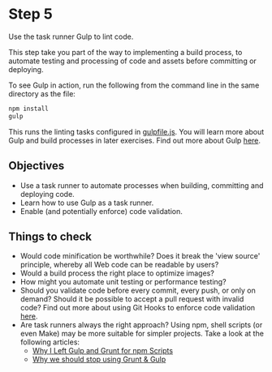 # Step 5

Use the task runner Gulp to lint code.

This step take you part of the way to implementing a build process, to automate testing and processing of code and assets before committing or deploying.

To see Gulp in action, run the following from the command line in the same directory as the file:

```bash
npm install
gulp
```

This runs the linting tasks configured in [gulpfile.js](gulpfile.js). You will learn more about Gulp and build processes in later exercises. Find out more about Gulp [here](https://markgoodyear.com/2014/01/getting-started-with-gulp/).


## Objectives

* Use a task runner to automate processes when building, committing and deploying code.
* Learn how to use Gulp as a task runner.
* Enable (and potentially enforce) code validation.


## Things to check

* Would code minification be worthwhile? Does it break the 'view source' principle, whereby all Web code can be readable by users?
* Would a build process the right place to optimize images?
* How might you automate unit testing or performance testing?
* Should you validate code before every commit, every push, or only on demand? Should it be possible to accept a pull request with invalid code? Find out more about using Git Hooks to enforce code validation [here](https://www.atlassian.com/git/tutorials/git-hooks/local-hooks).
* Are task runners always the right approach? Using npm, shell scripts (or even Make) may be more suitable for simpler projects. Take a look at the following articles:
  * [Why I Left Gulp and Grunt for npm Scripts](why-i-left-gulp-and-grunt-for-npm-scripts-3d6853dd22b8#.bhl5k1muh)
  * [Why we should stop using Grunt & Gulp](https://www.keithcirkel.co.uk/why-we-should-stop-using-grunt/)
